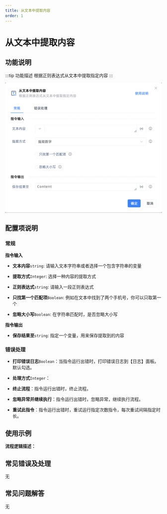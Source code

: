```yaml
---
title: 从文本中提取内容
order: 1
---
```


# 从文本中提取内容

## 功能说明

:::tip 功能描述
根据正则表达式从文本中提取指定内容
:::

![从文本中提取内容](../../../assets/从文本中提取内容_command.png)

## 配置项说明

### 常规

**指令输入**

- **文本内容**`string`: 请输入文本字符串或者选择一个包含字符串的变量

- **提取方式**`Integer`: 选择一种内容的提取方式

- **正则表达式**`string`: 请输入一段正则表达式

- **只找第一个匹配项**`Boolean`: 例如在文本中找到了两个手机号，你可以只取第一个

- **忽略大小写**`Boolean`: 在字符串匹配时，是否忽略大小写


**指令输出**

- **保存结果至**`string`: 指定一个变量，用来保存提取到的内容

### 错误处理

- **打印错误日志**`Boolean`：当指令运行出错时，打印错误日志到【日志】面板。默认勾选。

- **处理方式**`Integer`：

 - **终止流程**：指令运行出错时，终止流程。

 - **忽略异常并继续执行**：指令运行出错时，忽略异常，继续执行流程。

 - **重试此指令**：指令运行出错时，重试运行指定次数指令，每次重试间隔指定时长。

## 使用示例

**流程逻辑描述：** 

## 常见错误及处理

无

## 常见问题解答

无

